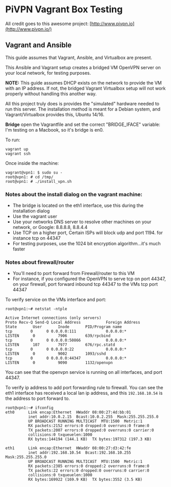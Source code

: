 # PiVPN Vagrant Box Testing

All credit goes to this awesome project:
[http://www.pivpn.io](http://www.pivpn.io/)

## Vagrant and Ansible

This guide assumes that Vagrant, Ansible, and Virtualbox are present.

This Ansible and Vagrant setup creates a bridged VM OpenVPN server on your local network, for testing purposes.

**NOTE:** This guide assumes DHCP exists on the network to provide the VM with an IP address. If not, the bridged Vagrant Virtualbox setup will not work properly without handling this another way.

All this project truly does is provides the "simulated" hardware needed to run this server.
The installation method is meant for a Debian system, and Vagrant/Virtualbox provides this, Ubuntu 14/16.

**Bridge**
open the Vagrantfile and set the correct "BRIDGE_IFACE" variable:
I'm testing on a Macbook, so it's bridge is en0.

To run:
```
vagrant up
vagrant ssh
```
Once inside the machine:
```
vagrant@vpn1: $ sudo su -
root@vpn1: # cd /tmp/
root@vpn1: # ./install_vpn.sh
```

### Notes about the install dialog on the vagrant machine:
* The bridge is located on the eth1 interface, use this during the installation dialog
* Use the vagrant user
* Use your networks DNS server to resolve other machines on your network, or Google: 8.8.8.8, 8.8.4.4
* Use TCP on a higher port, Certain ISPs will block udp and port 1194. for instance tcp on 44347
* For testing purposes, use the 1024 bit encryption algorithm...it's much faster

### Notes about firewall/router
* You'll need to port forward from Firewall/router to this VM
* For instance, if you configured the OpenVPN to serve tcp on port 44347, on your firewall, port forward inbound tcp 44347 to the VMs tcp port 44347

To verify service on the VMs interface and port:
```
root@vpn1:~# netstat -ntple

Active Internet connections (only servers)
Proto Recv-Q Send-Q Local Address           Foreign Address         State       User       Inode       PID/Program name
tcp        0      0 0.0.0.0:111             0.0.0.0:*               LISTEN      0          7906        639/rpcbind
tcp        0      0 0.0.0.0:50866           0.0.0.0:*               LISTEN      107        7977        676/rpc.statd
tcp        0      0 0.0.0.0:22              0.0.0.0:*               LISTEN      0          9002        1093/sshd
tcp        0      0 0.0.0.0:44347           0.0.0.0:*               LISTEN      0          9090        1132/openvpn
```
You can see that the openvpn service is running on all interfaces, and port 44347.

To verify ip address to add port forwarding rule to firewall. You can see the eth1 interface has received a local lan ip address, and this ```192.168.10.54``` is the address to port forward to.
```
root@vpn1:~# ifconfig
eth0      Link encap:Ethernet  HWaddr 08:00:27:4d:bb:01
          inet addr:10.0.2.15  Bcast:10.0.2.255  Mask:255.255.255.0
          UP BROADCAST RUNNING MULTICAST  MTU:1500  Metric:1
          RX packets:2152 errors:0 dropped:0 overruns:0 frame:0
          TX packets:2007 errors:0 dropped:0 overruns:0 carrier:0
          collisions:0 txqueuelen:1000
          RX bytes:144194 (144.1 KB)  TX bytes:197312 (197.3 KB)

eth1      Link encap:Ethernet  HWaddr 08:00:27:d3:42:fe
          inet addr:192.168.10.54  Bcast:192.168.10.255  Mask:255.255.255.0
          UP BROADCAST RUNNING MULTICAST  MTU:1500  Metric:1
          RX packets:2385 errors:0 dropped:2 overruns:0 frame:0
          TX packets:22 errors:0 dropped:0 overruns:0 carrier:0
          collisions:0 txqueuelen:1000
          RX bytes:169922 (169.9 KB)  TX bytes:3552 (3.5 KB)
```
